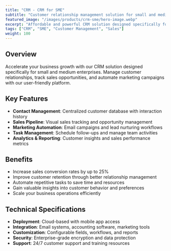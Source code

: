 ```yaml
---
title: "CRM - CRM for SME"
subtitle: "Customer relationship management solution for small and medium enterprises"
featured_image: "/images/products/crm-sme/hero-image.webp"
excerpt: "Affordable and powerful CRM solution designed specifically for SMEs to manage customer relationships and drive business growth."
tags: ["CRM", "SME", "Customer Management", "Sales"]
weight: 100
---
```


## Overview

Accelerate your business growth with our CRM solution designed specifically for small and medium enterprises. Manage customer relationships, track sales opportunities, and automate marketing campaigns with our user-friendly platform.

## Key Features

- **Contact Management**: Centralized customer database with interaction history
- **Sales Pipeline**: Visual sales tracking and opportunity management
- **Marketing Automation**: Email campaigns and lead nurturing workflows
- **Task Management**: Schedule follow-ups and manage team activities
- **Analytics & Reporting**: Customer insights and sales performance metrics

## Benefits

- Increase sales conversion rates by up to 25%
- Improve customer retention through better relationship management
- Automate repetitive tasks to save time and resources
- Gain valuable insights into customer behavior and preferences
- Scale your business operations efficiently

## Technical Specifications

- **Deployment**: Cloud-based with mobile app access
- **Integration**: Email systems, accounting software, marketing tools
- **Customization**: Configurable fields, workflows, and reports
- **Security**: Enterprise-grade encryption and data protection
- **Support**: 24/7 customer support and training resources
